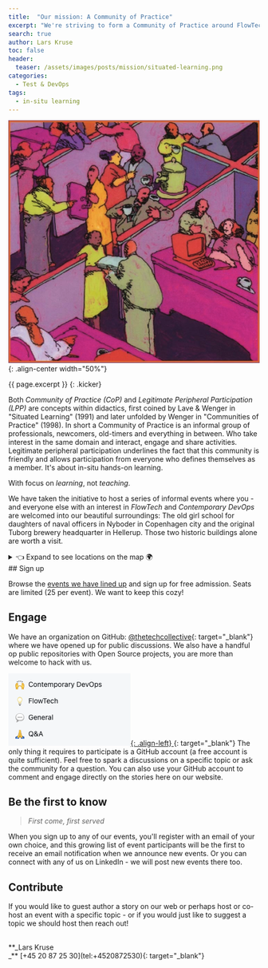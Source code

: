 ```yaml
---
title:  "Our mission: A Community of Practice"
excerpt: "We're striving to form a Community of Practice around FlowTech and Contemporary DevOps that allows for legitimate peripheral participation."
search: true
author: Lars Kruse
toc: false
header:
  teaser: /assets/images/posts/mission/situated-learning.png
categories: 
  - Test & DevOps
tags:
  - in-situ learning
---
```


![image-center](/assets/images/posts/mission/situated-learning.png){: .align-center width="50%"}

{{ page.excerpt }}
{: .kicker}

Both _Community of Practice (CoP)_ and _Legitimate Peripheral Participation (LPP)_ are concepts within didactics, first coined by Lave & Wenger in "Situated Learning" (1991) and later unfolded by Wenger in "Communities of Practice" (1998). In short a Community of Practice is an informal group of professionals, newcomers, old-timers and everything in between. Who take interest in the same domain and interact, engage and share activities. Legitimate peripheral participation underlines the fact that this community is friendly and allows participation from everyone who defines themselves as a member. It's about in-situ hands-on learning.

With focus on _learning_, not _teaching_.

We have taken the initiative to host a series of informal events where you - and everyone else with an interest in _FlowTech_ and _Contemporary DevOps_ are welcomed into our beautiful surroundings: The old girl school for daughters of naval officers in Nyboder in Copenhagen city and the original Tuborg brewery headquarter in Hellerup. Those two historic buildings alone are worth a visit.

<details><summary>👈 Expand to see locations on the map 🌍</summary>

<span style="font-size:smaller;">Borgergade 111, Copenhagen</span>
<iframe src="https://www.google.com/maps/embed?pb=!1m18!1m12!1m3!1d2249.0497966414555!2d12.585619812583307!3d55.68812199685858!2m3!1f0!2f0!3f0!3m2!1i1024!2i768!4f13.1!3m3!1m2!1s0x465253da50cc18ed%3A0x50ff8fa1e5f81541!2s.the%20tech%20collective!5e0!3m2!1sda!2sdk!4v1706170765483!5m2!1sda!2sdk" width="400" height="340" style="border:0;" allowfullscreen="" loading="lazy" referrerpolicy="no-referrer-when-downgrade"></iframe>

<span style="font-size:smaller;">Strandvejen 54, Hellerup</span>
<iframe src="https://www.google.com/maps/embed?pb=!1m18!1m12!1m3!1d2246.8696812249027!2d12.57442521258537!3d55.72601689394144!2m3!1f0!2f0!3f0!3m2!1i1024!2i768!4f13.1!3m3!1m2!1s0x465248f37fc863c1%3A0xc0b2aad7b1faeafe!2sImplement%20Consulting%20Group!5e0!3m2!1sda!2sdk!4v1706170333794!5m2!1sda!2sdk" width="400" height="340" style="border:0;" allowfullscreen="" loading="lazy" referrerpolicy="no-referrer-when-downgrade"></iframe>
</details>
## Sign up

Browse the [events we have lined up](/events/) and sign up for free admission. Seats are limited (25 per event). We want to keep this cozy!

## Engage

We have an organization on GitHub: [@thetechcollective](https://github.com/thetechcollective){: target="_blank"} where we have opened up for public discussions. We also have a handful op public repositories with Open Source projects, you are more than welcome to hack with us.

[![Discussions](/assets/images/posts/mission/discussions.png){: .align-left}
](https://github.com/orgs/thetechcollective/discussions "Click this image to go straight to the discussions on GitHub"){: target="_blank"}
The only thing it requires to participate is a GitHub account (a free account is quite sufficient). Feel free to spark a discussions on a specific topic or ask the community for a question. You can also use your GitHub account to comment and engage directly on the stories here on our website.

## Be the first to know

> _First come, first served_

When you sign up to any of our events, you'll register with an email of your own choice, and this growing list of event participants will be the first to receive an email notification when we announce new events. Or you can connect with any of us on LinkedIn - we will post new events there too.

## Contribute

If you would like to guest author a story on our web or perhaps host or co-host an event with a specific topic - or if you would just like to suggest a topic we should host then reach out!

<br clear="left" />
**_Lars Kruse<br/>_**
[+45 20 87 25 30](tel:+4520872530){: target="_blank"}<br/>
